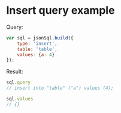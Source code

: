 # Insert query example

Query:

``` js
var sql = jsonSql.build({
    type: 'insert',
    table: 'table',
    values: {a: 4}
});
```

Result:

``` js
sql.query
// insert into "table" ("a") values (4);

sql.values
// {}
```
